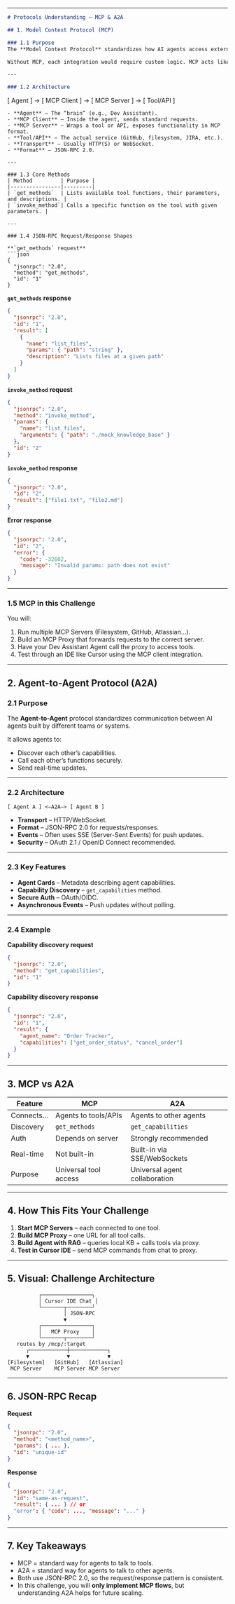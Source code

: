 
---

```markdown
# Protocols Understanding – MCP & A2A

## 1. Model Context Protocol (MCP)

### 1.1 Purpose
The **Model Context Protocol** standardizes how AI agents access external tools and data sources (APIs, databases, filesystems, etc.) using a single consistent interface.

Without MCP, each integration would require custom logic. MCP acts like a **universal adapter** between the agent and any tool.

---

### 1.2 Architecture
```

\[ Agent ] → \[ MCP Client ] → \[ MCP Server ] → \[ Tool/API ]

````
- **Agent** – The “brain” (e.g., Dev Assistant).
- **MCP Client** – Inside the agent, sends standard requests.
- **MCP Server** – Wraps a tool or API, exposes functionality in MCP format.
- **Tool/API** – The actual service (GitHub, filesystem, JIRA, etc.).
- **Transport** – Usually HTTP(S) or WebSocket.
- **Format** – JSON-RPC 2.0.

---

### 1.3 Core Methods
| Method         | Purpose |
|----------------|---------|
| `get_methods`  | Lists available tool functions, their parameters, and descriptions. |
| `invoke_method`| Calls a specific function on the tool with given parameters. |

---

### 1.4 JSON-RPC Request/Response Shapes

**`get_methods` request**
```json
{
  "jsonrpc": "2.0",
  "method": "get_methods",
  "id": "1"
}
````

**`get_methods` response**

```json
{
  "jsonrpc": "2.0",
  "id": "1",
  "result": [
    {
      "name": "list_files",
      "params": { "path": "string" },
      "description": "Lists files at a given path"
    }
  ]
}
```

**`invoke_method` request**

```json
{
  "jsonrpc": "2.0",
  "method": "invoke_method",
  "params": {
    "name": "list_files",
    "arguments": { "path": "./mock_knowledge_base" }
  },
  "id": "2"
}
```

**`invoke_method` response**

```json
{
  "jsonrpc": "2.0",
  "id": "2",
  "result": ["file1.txt", "file2.md"]
}
```

**Error response**

```json
{
  "jsonrpc": "2.0",
  "id": "2",
  "error": {
    "code": -32602,
    "message": "Invalid params: path does not exist"
  }
}
```

---

### 1.5 MCP in this Challenge

You will:

1. Run multiple MCP Servers (Filesystem, GitHub, Atlassian…).
2. Build an MCP Proxy that forwards requests to the correct server.
3. Have your Dev Assistant Agent call the proxy to access tools.
4. Test through an IDE like Cursor using the MCP client integration.

---

## 2. Agent-to-Agent Protocol (A2A)

### 2.1 Purpose

The **Agent-to-Agent** protocol standardizes communication between AI agents built by different teams or systems.

It allows agents to:

* Discover each other’s capabilities.
* Call each other’s functions securely.
* Send real-time updates.

---

### 2.2 Architecture

```
[ Agent A ] <—A2A—> [ Agent B ]
```

* **Transport** – HTTP/WebSocket.
* **Format** – JSON-RPC 2.0 for requests/responses.
* **Events** – Often uses SSE (Server-Sent Events) for push updates.
* **Security** – OAuth 2.1 / OpenID Connect recommended.

---

### 2.3 Key Features

* **Agent Cards** – Metadata describing agent capabilities.
* **Capability Discovery** – `get_capabilities` method.
* **Secure Auth** – OAuth/OIDC.
* **Asynchronous Events** – Push updates without polling.

---

### 2.4 Example

**Capability discovery request**

```json
{
  "jsonrpc": "2.0",
  "method": "get_capabilities",
  "id": "1"
}
```

**Capability discovery response**

```json
{
  "jsonrpc": "2.0",
  "id": "1",
  "result": {
    "agent_name": "Order Tracker",
    "capabilities": ["get_order_status", "cancel_order"]
  }
}
```

---

## 3. MCP vs A2A

| Feature   | MCP                   | A2A                           |
| --------- | --------------------- | ----------------------------- |
| Connects… | Agents to tools/APIs  | Agents to other agents        |
| Discovery | `get_methods`         | `get_capabilities`            |
| Auth      | Depends on server     | Strongly recommended          |
| Real-time | Not built-in          | Built-in via SSE/WebSockets   |
| Purpose   | Universal tool access | Universal agent collaboration |

---

## 4. How This Fits Your Challenge

1. **Start MCP Servers** – each connected to one tool.
2. **Build MCP Proxy** – one URL for all tool calls.
3. **Build Agent with RAG** – queries local KB + calls tools via proxy.
4. **Test in Cursor IDE** – send MCP commands from chat to proxy.

---

## 5. Visual: Challenge Architecture

```
          ┌────────────────┐
          │ Cursor IDE Chat │
          └───────┬────────┘
                  │ JSON-RPC
                  ▼
          ┌────────────────┐
          │   MCP Proxy    │
          └───────┬────────┘
   routes by /mcp/:target
      ┌────────────┼────────────┐
      ▼            ▼            ▼
[Filesystem]   [GitHub]   [Atlassian]
 MCP Server    MCP Server MCP Server
```

---

## 6. JSON-RPC Recap

**Request**

```json
{
  "jsonrpc": "2.0",
  "method": "<method_name>",
  "params": { ... },
  "id": "unique-id"
}
```

**Response**

```json
{
  "jsonrpc": "2.0",
  "id": "same-as-request",
  "result": { ... } // or
  "error": { "code": ..., "message": "..." }
}
```

---

## 7. Key Takeaways

* MCP = standard way for agents to talk to tools.
* A2A = standard way for agents to talk to other agents.
* Both use JSON-RPC 2.0, so the request/response pattern is consistent.
* In this challenge, you will **only implement MCP flows**, but understanding A2A helps for future scaling.

```

